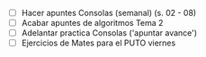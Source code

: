 - [ ] Hacer apuntes Consolas (semanal) (s. 02 - 08)
- [ ] Acabar apuntes de algoritmos Tema 2
- [ ] Adelantar practica Consolas ('apuntar avance')
- [ ] Ejercicios de Mates para el PUTO viernes